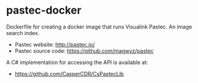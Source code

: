 # pastec-docker
Dockerfile for creating a docker image that runs Visualink Pastec. An image search index.
- Pastec website:      http://pastec.io/
- Pastec source code:  https://github.com/magwyz/pastec

A C# implementation for accessing the API is available at:
- https://github.com/CasperCDR/CsPastecLib
